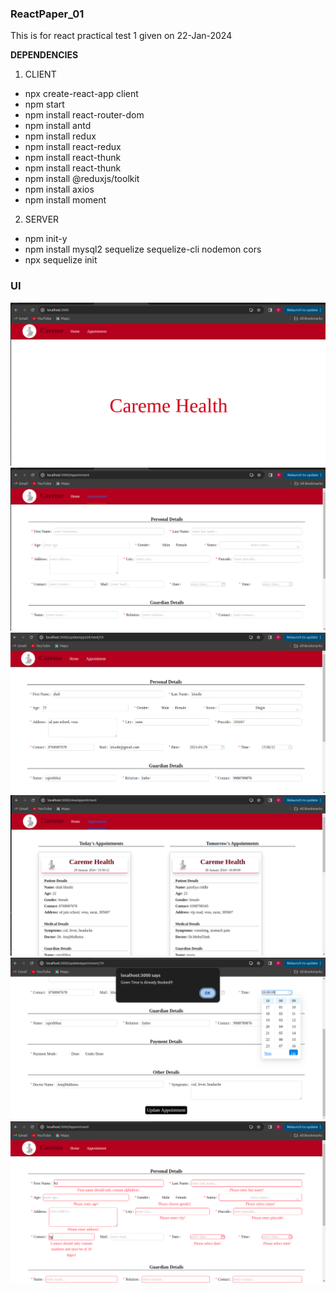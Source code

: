 ### ReactPaper_01
This is for react practical test 1 given on 22-Jan-2024  

**DEPENDENCIES**   
1. CLIENT      
- npx create-react-app client
- npm start
- npm install react-router-dom
- npm install antd
- npm install redux
- npm install react-redux
- npm install react-thunk
- npm install react-thunk
- npm install @reduxjs/toolkit
- npm install axios
- npm install moment
2. SERVER
- npm init-y
- npm install mysql2 sequelize sequelize-cli nodemon cors
- npx sequelize init

### UI  
![Home](ui_images/home.png)
![Add Appointment](ui_images/add_appointment.png)
![Update Appointment](ui_images/update_appointment.png)
![View Appointment](ui_images/view_appointments.png)
![Appointment Slot Is Exists](ui_images/exists_slot.png)
![Some Validations](ui_images/validations.png)
